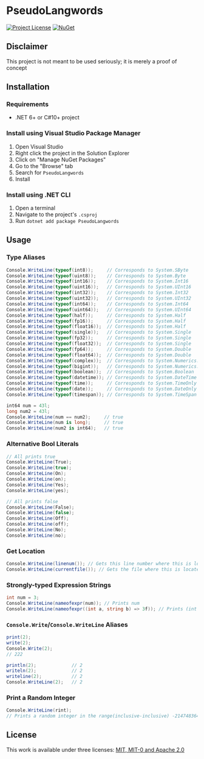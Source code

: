 # PseudoLangwords
[![Project License](https://img.shields.io/badge/license-MIT%20OR%20MIT--0%20OR%20Apache--2.0-green?style=flat-square "License")](https://github.com/Arthri/PseudoLangwords/blob/a0c140b1f73c567db5ba2d1df1a6514f578fad00/LICENSE)
[![NuGet](https://img.shields.io/nuget/v/PseudoLangwords?style=flat-square "Latest NuGet Release")](https://www.nuget.org/packages/PseudoLangwords/latest)

## Disclaimer
This project is not meant to be used seriously; it is merely a proof of concept

## Installation

### Requirements
- .NET 6+ or C#10+ project

### Install using Visual Studio Package Manager
1. Open Visual Studio
1. Right click the project in the Solution Explorer
1. Click on "Manage NuGet Packages"
1. Go to the "Browse" tab
1. Search for `PseudoLangwords`
1. Install

### Install using .NET CLI
1. Open a terminal
1. Navigate to the project's `.csproj`
1. Run `dotnet add package PseudoLangwords`

## Usage

### Type Aliases
```cs
Console.WriteLine(typeof(int8));     // Corresponds to System.SByte
Console.WriteLine(typeof(uint8));    // Corresponds to System.Byte
Console.WriteLine(typeof(int16));    // Corresponds to System.Int16
Console.WriteLine(typeof(uint16));   // Corresponds to System.UInt16
Console.WriteLine(typeof(int32));    // Corresponds to System.Int32
Console.WriteLine(typeof(uint32));   // Corresponds to System.UInt32
Console.WriteLine(typeof(int64));    // Corresponds to System.Int64
Console.WriteLine(typeof(uint64));   // Corresponds to System.UInt64
Console.WriteLine(typeof(half));     // Corresponds to System.Half
Console.WriteLine(typeof(fp16));     // Corresponds to System.Half
Console.WriteLine(typeof(float16));  // Corresponds to System.Half
Console.WriteLine(typeof(single));   // Corresponds to System.Single
Console.WriteLine(typeof(fp32));     // Corresponds to System.Single
Console.WriteLine(typeof(float32));  // Corresponds to System.Single
Console.WriteLine(typeof(fp64));     // Corresponds to System.Double
Console.WriteLine(typeof(float64));  // Corresponds to System.Double
Console.WriteLine(typeof(complex));  // Corresponds to System.Numerics.Complex
Console.WriteLine(typeof(bigint));   // Corresponds to System.Numerics.BigInteger
Console.WriteLine(typeof(boolean));  // Corresponds to System.Boolean
Console.WriteLine(typeof(datetime)); // Corresponds to System.DateTime
Console.WriteLine(typeof(time));     // Corresponds to System.TimeOnly
Console.WriteLine(typeof(date));     // Corresponds to System.DateOnly
Console.WriteLine(typeof(timespan)); // Corresponds to System.TimeSpan

int64 num = 43l;
long num2 = 43l;
Console.WriteLine(num == num2);     // true
Console.WriteLine(num is long);     // true
Console.WriteLine(num2 is int64);   // true
```

### Alternative Bool Literals
```cs
// All prints true
Console.WriteLine(True);
Console.WriteLine(true);
Console.WriteLine(On);
Console.WriteLine(on);
Console.WriteLine(Yes);
Console.WriteLine(yes);

// All prints false
Console.WriteLine(False);
Console.WriteLine(false);
Console.WriteLine(Off);
Console.WriteLine(off);
Console.WriteLine(No);
Console.WriteLine(no);
```

### Get Location
```cs
Console.WriteLine(linenum()); // Gets this line number where this is located
Console.WriteLine(currentfile()); // Gets the file where this is located
```

### Strongly-typed Expression Strings
```cs
int num = 3;
Console.WriteLine(nameofexpr(num)); // Prints num
Console.WriteLine(nameofexpr((int a, string b) => 3f)); // Prints (int a, string b) => 3f
```

### `Console.Write`/`Console.WriteLine` Aliases
```cs
print(2);
write(2);
Console.Write(2);
// 222

println(2);             // 2
writeln(2);             // 2
writeline(2);           // 2
Console.WriteLine(2);   // 2
```

### Print a Random Integer
```cs
Console.WriteLine(rint);
// Prints a random integer in the range(inclusive-inclusive) -2147483648..2147483647
```

## License
This work is available under three licenses: [MIT, MIT-0 and Apache 2.0](https://github.com/Arthri/PseudoLangwords/blob/a0c140b1f73c567db5ba2d1df1a6514f578fad00/LICENSE)
